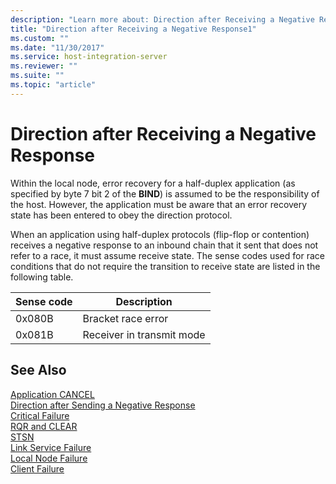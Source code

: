 ```yaml
---
description: "Learn more about: Direction after Receiving a Negative Response"
title: "Direction after Receiving a Negative Response1"
ms.custom: ""
ms.date: "11/30/2017"
ms.service: host-integration-server
ms.reviewer: ""
ms.suite: ""
ms.topic: "article"
---
```

# Direction after Receiving a Negative Response
Within the local node, error recovery for a half-duplex application (as specified by byte 7 bit 2 of the **BIND**) is assumed to be the responsibility of the host. However, the application must be aware that an error recovery state has been entered to obey the direction protocol.  
  
 When an application using half-duplex protocols (flip-flop or contention) receives a negative response to an inbound chain that it sent that does not refer to a race, it must assume receive state. The sense codes used for race conditions that do not require the transition to receive state are listed in the following table.  
  
|Sense code|Description|  
|----------------|-----------------|  
|0x080B|Bracket race error|  
|0x081B|Receiver in transmit mode|  
  
## See Also  
 [Application CANCEL](../core/application-cancel2.md)   
 [Direction after Sending a Negative Response](../core/direction-after-sending-a-negative-response2.md)   
 [Critical Failure](../core/critical-failure2.md)   
 [RQR and CLEAR](../core/rqr-and-clear1.md)   
 [STSN](../core/stsn2.md)   
 [Link Service Failure](../core/link-service-failure1.md)   
 [Local Node Failure](../core/local-node-failure2.md)   
 [Client Failure](../core/client-failure1.md)
